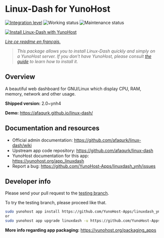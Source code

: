 <!--
N.B.: This README was automatically generated by https://github.com/YunoHost/apps/tree/master/tools/README-generator
It shall NOT be edited by hand.
-->

# Linux-Dash for YunoHost

[![Integration level](https://dash.yunohost.org/integration/linuxdash.svg)](https://dash.yunohost.org/appci/app/linuxdash) ![Working status](https://ci-apps.yunohost.org/ci/badges/linuxdash.status.svg) ![Maintenance status](https://ci-apps.yunohost.org/ci/badges/linuxdash.maintain.svg)

[![Install Linux-Dash with YunoHost](https://install-app.yunohost.org/install-with-yunohost.svg)](https://install-app.yunohost.org/?app=linuxdash)

*[Lire ce readme en français.](./README_fr.md)*

> *This package allows you to install Linux-Dash quickly and simply on a YunoHost server.
If you don't have YunoHost, please consult [the guide](https://yunohost.org/#/install) to learn how to install it.*

## Overview

A beautiful web dashboard for GNU/Linux which display CPU, RAM, memory, network and other usage.


**Shipped version:** 2.0~ynh4

**Demo:** https://afaqurk.github.io/linux-dash/
## Documentation and resources

* Official admin documentation: <https://github.com/afaqurk/linux-dash/wiki>
* Upstream app code repository: <https://github.com/afaqurk/linux-dash>
* YunoHost documentation for this app: <https://yunohost.org/app_linuxdash>
* Report a bug: <https://github.com/YunoHost-Apps/linuxdash_ynh/issues>

## Developer info

Please send your pull request to the [testing branch](https://github.com/YunoHost-Apps/linuxdash_ynh/tree/testing).

To try the testing branch, please proceed like that.

``` bash
sudo yunohost app install https://github.com/YunoHost-Apps/linuxdash_ynh/tree/testing --debug
or
sudo yunohost app upgrade linuxdash -u https://github.com/YunoHost-Apps/linuxdash_ynh/tree/testing --debug
```

**More info regarding app packaging:** <https://yunohost.org/packaging_apps>
